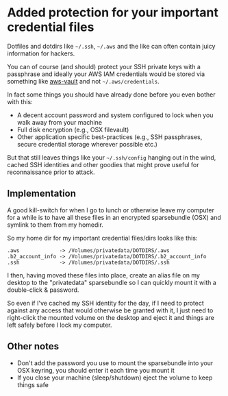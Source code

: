 # Added protection for your important credential files

Dotfiles and dotdirs like `~/.ssh`, `~/.aws` and the like can often contain juicy information for hackers.

You can of course (and should) protect your SSH private keys with a passphrase and ideally your AWS IAM credentials would be stored via something like [aws-vault](https://github.com/99designs/aws-vault) and not `~/.aws/credentials`.

In fact some things you should have already done before you even bother with this:

* A decent account password and system configured to lock when you walk away from your machine
* Full disk encryption (e.g., OSX filevault)
* Other application specific best-practices (e.g., SSH passphrases, secure credential storage wherever possible etc.)

But that still leaves things like your `~/.ssh/config` hanging out in the wind, cached SSH identities and other goodies that might prove useful for reconnaissance prior to attack.

## Implementation

A good kill-switch for when I go to lunch or otherwise leave my computer for a while is to have all these files in an encrypted sparsebundle (OSX) and symlink to them from my homedir.

So my home dir for my important credential files/dirs looks like this:

```text
.aws             -> /Volumes/privatedata/DOTDIRS/.aws
.b2_account_info -> /Volumes/privatedata/DOTDIRS/.b2_account_info
.ssh             -> /Volumes/privatedata/DOTDIRS/.ssh
```

I then, having moved these files into place, create an alias file on my desktop to the "privatedata" sparsebundle so I can quickly mount it with a double-click & password.

So even if I've cached my SSH identity for the day, if I need to protect against any access that would otherwise be granted with it, I just need to right-click the mounted volume on the desktop and eject it and things are left safely before I lock my computer.

## Other notes

* Don't add the password you use to mount the sparsebundle into your OSX keyring, you should enter it each time you mount it
* If you close your machine (sleep/shutdown) eject the volume to keep things safe
